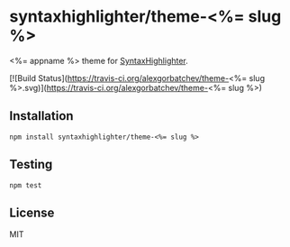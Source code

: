# syntaxhighlighter/theme-<%= slug %>

<%= appname %> theme for [SyntaxHighlighter](https://github.com/syntaxhighlighter).

[![Build Status](https://travis-ci.org/alexgorbatchev/theme-<%= slug %>.svg)](https://travis-ci.org/alexgorbatchev/theme-<%= slug %>)

## Installation

    npm install syntaxhighlighter/theme-<%= slug %>

## Testing

    npm test

## License

MIT
